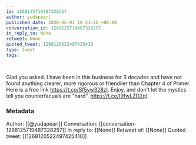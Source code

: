 ```yaml
---
id: 1268125719487328257
author: yudapearl
published_date: 2020-06-03 10:21:46 +00:00
conversation_id: 1268125719487328257
in_reply_to: None
retweet: None
quoted_tweet: 1268120522497425410
type: tweet
tags:

---
```


Glad you asked. I have been in this business for 3 decades and have not found anything clearer, more rigorous or friendlier than Chapter 4 of Primer. Here is a free link https://t.co/Sf5yw328zl. Enjoy, and don't let the mystics tell you counterfacuals are "hard". https://t.co/I9fwLZD2ql

### Metadata

Author: [[@yudapearl]]
Conversation: [[conversation-1268125719487328257]]
In reply to: [[None]]
Retweet of: [[None]]
Quoted tweet: [[1268120522497425410]]
